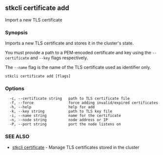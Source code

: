 ## stkcli certificate add

Import a new TLS certificate

### Synopsis

Imports a new TLS certificate and stores it in the cluster's state.

You must provide a path to a PEM-encoded certificate and key using the `--certificate` and `--key` flags respectively.

The `--name` flag is the name of the TLS certificate used as identifier only.


```
stkcli certificate add [flags]
```

### Options

```
  -c, --certificate string   path to TLS certificate file
  -f, --force                force adding invalid/expired certificates
  -h, --help                 help for add
  -k, --key string           path to TLS key file
  -i, --name string          name for the certificate
  -n, --node string          node address or IP
  -P, --port string          port the node listens on
```

### SEE ALSO

* [stkcli certificate](stkcli_certificate.md)	 - Manage TLS certificates stored in the cluster

